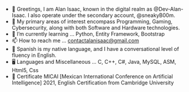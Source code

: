 - 👋 Greetings, I am Alan Isaac, known in the digital realm as @Dev-Alan-Isaac. I also operate under the secondary account, @sneakyB00m.
- 👀 My primary areas of interest encompass Programming, Gaming, Cybersecurity, along with both Software and Hardware technologies.
- 🌱 I’m currently learning ... Python, Entity Framework, Bootstrap
- 📫 How to reach me ... contactalanisaac@gmail.com
- 🔣 Spanish is my native language, and I have a conversational level of fluency in English.
- 🖥️ Languages and Miscellaneous ... C, C++, C#, Java, MySQL, ASM, Html5, Css
- 📜 Certificate MICAI [Mexican International Conference on Artificial Intelligence] 2021, English Certification from Cambridge University 
